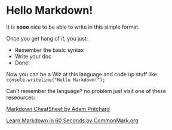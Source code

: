 # Hello Markdown!

It is **sooo** nice to be able to write in this simple format.

Once you get hang of *it*, you just:

* Remember the basic syntax
* Write your doc
* Done!

Now you can be a Wiz at this language and code up stuff like `console.writeline("Hello Markdown!");`

Can't remember the language? no problem just visit one of these reseources:

[Markdown CheatSheet by Adam Pritchard](https://github.com/adam-p/markdown-here/wiki/Markdown-Cheatsheet)

[Learn Markdown in 60 Seconds by CommonMark.org](http://commonmark.org/help/)
